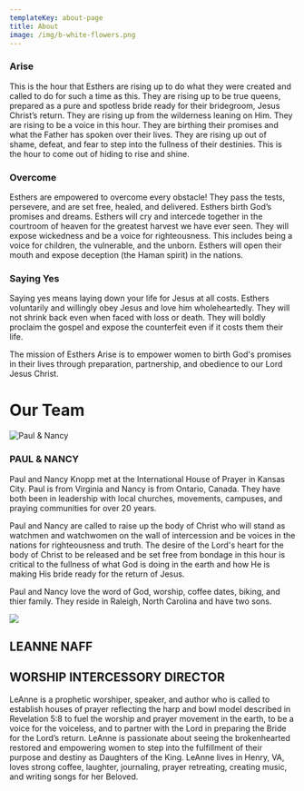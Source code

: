 ```yaml
---
templateKey: about-page
title: About
image: /img/b-white-flowers.png
---
```

### Arise

This is the hour that Esthers are rising up to do what they were created and called to do for such a time as this. They are rising up to be true queens, prepared as a pure and spotless bride ready for their bridegroom, Jesus Christ’s return. They are rising up from the wilderness leaning on Him. They are rising to be a voice in this hour. They are birthing their promises and what the Father has spoken over their lives. They are rising up out of shame, defeat, and fear to step into the fullness of their destinies. This is the hour to come out of hiding to rise and shine.

### Overcome

Esthers are empowered to overcome every obstacle!  They pass the tests, persevere, and are set free, healed, and delivered. Esthers birth God’s promises and dreams.   Esthers will cry and intercede together in the courtroom of heaven for the greatest harvest we have ever seen.  They will expose wickedness and be a voice for righteousness.  This includes being a voice for children, the vulnerable, and the unborn.  Esthers will open their mouth and expose deception (the Haman spirit) in the nations. 

### Saying Yes

Saying yes means laying down your life for Jesus at all costs. Esthers voluntarily and willingly obey Jesus and love him wholeheartedly.    They will not shrink back even when faced with loss or death.  They will boldly proclaim the gospel and expose the counterfeit even if it costs them their life.

The mission of Esthers Arise is to empower women to birth God's promises in their lives through preparation, partnership, and obedience to our Lord Jesus Christ. 

# Our Team

![](/img/89a007a9-865d-4cb7-9e28-395279fc8fd9.jpeg "Paul & Nancy")

### PAUL & NANCY

Paul and Nancy Knopp met at the International House of Prayer in Kansas City. Paul is from Virginia and Nancy is from Ontario, Canada. They have both been in leadership with local churches, movements, campuses, and praying communities for over 20 years.

Paul and Nancy are called to raise up the body of Christ who will stand as watchmen and watchwomen on the wall of intercession and be voices in the nations for righteousness and truth. The desire of the Lord's heart for the body of Christ to be released and be set free from bondage in this hour is critical to the fullness of what God is doing in the earth and how He is making His bride ready for the return of Jesus.

Paul and Nancy love the word of God, worship, coffee dates, biking, and thier family.  They reside in Raleigh, North Carolina and have two sons.

![](/img/b1eb2b9d-660d-435e-95cb-5b5fcb617c47.jpeg)

## **LEANNE NAFF**

## WORSHIP INTERCESSORY DIRECTOR

LeAnne is a prophetic worshiper, speaker, and author who is called to establish houses of prayer reflecting the harp and bowl model described in Revelation 5:8 to fuel the worship and prayer movement in the earth, to be a voice for the voiceless, and to partner with the Lord in preparing the Bride for the Lord’s return. LeAnne is passionate about seeing the brokenhearted restored and empowering women to step into the fulfillment of their purpose and destiny as Daughters of the King. LeAnne lives in Henry, VA, loves strong coffee, laughter, journaling, prayer retreating, creating music, and writing songs for her Beloved.
